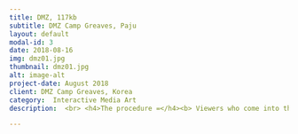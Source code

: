 ```yaml
---
title: DMZ, 117kb
subtitle: DMZ Camp Greaves, Paju
layout: default
modal-id: 3
date: 2018-08-16
img: dmz01.jpg
thumbnail: dmz01.jpg
alt: image-alt
project-date: August 2018
client: DMZ Camp Greaves, Korea
category:  Interactive Media Art
description:  <br> <h4>The procedure =</h4><b> Viewers who come into the artworks play the game, finding mines. If a viewer steps on a mine, images pop up which implicate the separation of South and North Korea.  </b></li><br> <br>  <p> <img src="img/portfolio/dmz4.jpg" class="img-responsive img-centered" alt=""> </p> <p> <img src="img/portfolio/dmz5.jpg" class="img-responsive img-centered" alt=""> </p>  <p> <img src="img/portfolio/dmz6.jpg" class="img-responsive img-centered" alt=""> </p> <p><h3>117KB</h3></p><p>It's playing minesweeper 'game' in the land of place where the most mines are loaded, the DMZ (the Korean Demilitarized Zone). By moving their body, audiences participate in the minesweeper game. Through the direct intervention, participants experience the DMZ at a psychologically close range. Even though 'games' are light-medium, which anyone can enjoy for fun, the semantic similarity of 'searching for mines in the DMZ' causes the tension between viewers and the artwork. This work explores the severity of the DMZ's minefield by exploring the relationship between shallowness and in-depth reality and imagination and examines how people today are facing information.</p><p>If a viewer stands in front of the work, he or she will see their reflection projected on the Minesweeper game. When the spectators look closely into the reflection, they will realize that images related to landmine appear alternately; a soldier whose legs are severed from stepping on a landmine during the Korean War, warning signs of mines, and so on. <br>However, these images are revealed only when the viewer willingly moves their body. If the viewer does not act, the surface of the Minesweeper game hides the truth. It is a reinterpretation of how information is shown, hidden and read in contemporary society. When an audience who is interacting with the artwork touches a mine embedded in it, a landmine explodes in the game. Light and noise similar to when a mine bursts are generated. The images of mines exploding suggest an inter-Korean relationship.</p><p> <div class="embed-responsive embed-responsive-16by9"> <iframe src="https://player.vimeo.com/video/294483785"  frameborder="0" webkitallowfullscreen mozallowfullscreen allowfullscreen></iframe></div></p> <br><p>Minesweeper game took up 117KB on a computer when it was first released in 80s. In current era of where external hard disks have 1TB capacity, 117KB can be regarded as very tiny amount within a computer.</p><p>As the 117kb capacity of Minesweeper implies, the way people are exposed to information has significantly changed by the development of computers. People now have access to a wider and diverse range of information that covers the entire world. However, while there are the contents that focus on interesting things to enjoy lightly, there are also information in depth, for example, information about a war people are suffering. All the words from all around the world appear on a computer screen as 'pixels', but the depth of the truth is different the more you browse and look into it.</p><p> <div class="embed-responsive embed-responsive-16by9"><iframe src="https://player.vimeo.com/video/292310671" frameborder="0" webkitallowfullscreen mozallowfullscreen allowfullscreen></iframe></iframe></p></div><br>--------------------------------------------------------------------------------<br>-------------------------------------------------------------------------------- <br> <p>컴퓨터에서 지뢰 찾기 게임이 차지하는 용량은 117kb이다. 1테라바이트 외장하드가 나오는 시대에서 117kb는 컴퓨터 전체 용량 중 '먼지' 정도다.</p><br> <p>지뢰 찾기 게임의 117kb 용량이 의미하는 것처럼 컴퓨터의 등장으로 동시대인이 정보를 접하는 방식은 확연히 달라졌다. 전 세계를 아우르는 보다 넓고 다양한 정보를 쉽고 빠르게 접한다. 그러나 정보 중에는 가볍게 흘려보낼 흥미 위주의 내용도 있으며 한 국가나 민족의 정체성과 역사가 담겨있는 경우도 있다. 모든 정보는 컴퓨터 화면에서 '몇 픽셀'로 표현되지만 찾아보고 들여다볼수록 드러나는 진실의 깊이는 다르다.</p><br> <p>관람객이 작품 앞에 서면, 지뢰 찾기 게임에 투사된 자신의 형상을 보게 된다. 그 형상 내부를 자세히 들여다보면 이미지들이 번갈아 나타남을 깨닫는다. 표면 안쪽에 나타나는 이미지들은 지뢰에 관련된 이미지로, 한국전쟁 중 지뢰를 밟아 다리가 절단된 군인, 지뢰접근금지 표시판 등의 이미지가 번갈아 나타난다. 그러나 이 이미지들은 관람객이 능동적으로 몸을 움직일 때만 드러난다. 관람객이 행동하지 않으면 지뢰 찾기 게임 표면이 진실을 잠식한다. 이는 동시대에서 수많은 정보가 보여지고, 가려지고, 해석되는 행위의 재해석이다.</p><br> <p>작품에 참여하다가 관람객이 작품에 내장된 지뢰를 건드리면 게임 속 지뢰가 터진다. 빛과 소음이 발생하는데, 그 소음은 지뢰가 터졌을 때 들리는 이명과 같다. 지뢰가 터지며 함께 등장하는 이미지들은 남북관계를 암시한다.</p><br> <p>전 세계에서 가장 많은 지뢰가 밀집된 땅, DMZ에서 지뢰 찾기 '게임'을 한다. 관람객은 행위의 주체가 되어 몸을 움직여 지뢰 찾기 게임에 참여한다. 인터랙션을 통한 직접적인 개입 과정을 통해 참여자는 심리적으로 가까운 거리에서 DMZ를 바라보게 된다. '게임'이라는 가벼운 매체임에도 'DMZ에서, 지뢰를 찾는다'라는 의미적 유사성에서 작품과 관람객 사이에는 긴장감이 발생한다. 본 작품은 가벼움과 무거움, 실재와 가상 사이의 관계를 오가며 DMZ 내 지뢰의 심각성을 표출하고 동시대 구성원이 정보를 접하는 방식을 탐구한다.</p>

---
```

